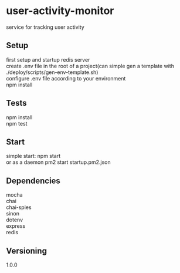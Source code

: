 # user-activity-monitor
service for tracking user activity  

## Setup
first setup and startup redis server  
create .env file in the root of a project(can simple gen a template with ./deploy/scripts/gen-env-template.sh)  
configure .env file according to your environment  
npm install

## Tests

npm install  
npm test

## Start
simple start: npm start  
or as a daemon pm2 start startup.pm2.json  

## Dependencies

mocha  
chai  
chai-spies  
sinon  
dotenv  
express  
redis  

## Versioning

1.0.0  






